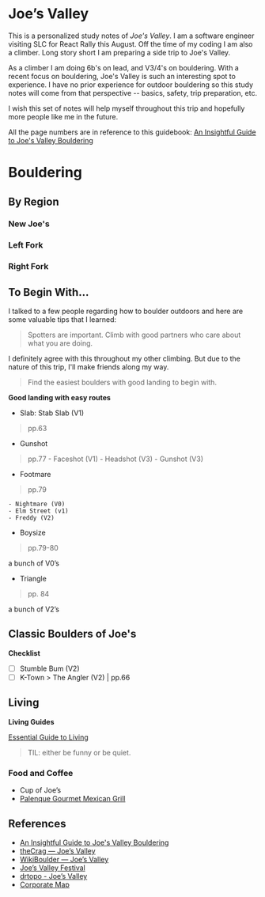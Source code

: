 # Joe’s Valley

This is a personalized study notes of _Joe's Valley_. I am a software engineer visiting SLC for React Rally this August. Off the time of my coding I am also a climber. Long story short I am preparing a side trip to Joe's Valley. 

As a climber I am doing 6b's on lead, and V3/4's on bouldering. With a recent focus on bouldering, Joe's Valley is such an interesting spot to experience. I have no prior experience for outdoor bouldering so this study notes will come from that perspective -- basics, safety, trip preparation, etc.

I wish this set of notes will help myself throughout this trip and hopefully more people like me in the future.

All the page numbers are in reference to this guidebook: [An Insightful Guide to Joe's Valley Bouldering](https://www.amazon.com/Insightful-Guide-Joes-Valley-Bouldering/dp/1427650896)

# Bouldering

## By Region

### New Joe's

### Left Fork

### Right Fork

## To Begin With...

I talked to a few people regarding how to boulder outdoors and here are some valuable tips that I learned: 

> Spotters are important. Climb with good partners who care about what you are doing.

I definitely agree with this throughout my other climbing. But due to the nature of this trip, I'll make friends along my way.

> Find the easiest boulders with good landing to begin with.

**Good landing with easy routes**

- Slab: Stab Slab (V1) 

> pp.63

- Gunshot 

> pp.77
	- Faceshot (V1) 
	- Headshot (V3)
	- Gunshot (V3)

- Footmare 

> pp.79

	- Nightmare (V0)
	- Elm Street (v1)
	- Freddy (V2)

- Boysize 

> pp.79-80

a bunch of V0’s

- Triangle 

> pp. 84

a bunch of V2’s

## Classic Boulders of Joe's

**Checklist**

- [ ] Stumble Bum (V2)
- [ ] K-Town > The Angler (V2) | pp.66

## Living

**Living Guides**

[Essential Guide to Living](http://rvproj.com/2012/11/29/the-essential-guide-to-joes-valley-living/)

> TIL: either be funny or be quiet.


### Food and Coffee

- Cup of Joe’s
- [Palenque Gourmet Mexican Grill](https://goo.gl/maps/fD8YwAymXjC2)

## References

- [An Insightful Guide to Joe's Valley Bouldering](https://www.amazon.com/Insightful-Guide-Joes-Valley-Bouldering/dp/1427650896)
- [theCrag — Joe’s Valley](https://www.thecrag.com/climbing/united-states/joes-valley)
- [WikiBoulder — Joe’s Valley](http://wikiboulder.com/guides/guide/Utah/Joes_Valley)
- [Joe’s Valley Festival](https://www.facebook.com/joesvalleybouldering/)
- [drtopo - Joe’s Valley](http://www.drtopo.com/north-america/united-states/utah/joe-s-valley)
- [Corporate Map](https://www.google.com/maps/d/u/0/edit?mid=16hbyMTTFuIlw7e6DllSHZ2Z95edmI8y-&ll=39.30773074574475%2C-111.11517843301266&z=17)

